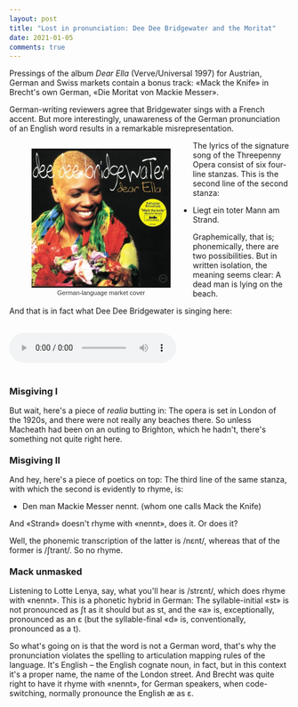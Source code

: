 ```yaml
---
layout: post
title: "Lost in pronunciation: Dee Dee Bridgewater and the Moritat"
date: 2021-01-05
comments: true
---
```


<style>
  ol {
  margin-left: 0;
  padding-left: 0;
}
ol li {
  display: block;
  margin-bottom: .4em;
  margin-left: 2em;
}
ol li::before {
  display: inline-block;
  content: "(" counter(item) ") ";
  counter-increment: item;
  width: 2em;
  margin-left: -2em;
}
figcaption {
    color: #333;
    text-align: center;
    font-family: Optima, Candara, Calibri, Arial, sans-serif;
    font-size: .8em;
  line-height: 1.2em;
}	
  .zoom:hover {
  -ms-transform: scale(3); /* IE 9 */
  -webkit-transform: scale(3); /* Safari 3-8 */
  transform: scale(2); 
  transform-origin: 0% 0%;
}
  .small {
  font-variant: small-caps;
}
</style>

<div class="ingress">
<p>Pressings of the album <i>Dear Ella</i> (Verve/Universal 1997) for Austrian, German and Swiss markets contain a bonus track: &laquo;Mack the Knife&raquo; in Brecht's own German, &laquo;Die Moritat von Mackie Messer&raquo;.</p> <p>German-writing reviewers agree that Bridgewater sings with a French accent. But more interestingly, unawareness of the German pronunciation of an English word results in a remarkable misrepresentation.</p></div> 
<div style="float:left;"><figure class="leftfig"><div class="zoom"><img style="height:250px;" src="/pics/DeeDee.jpg" /></div><figcaption>German-language market cover</figcaption></figure></div>
<p>The lyrics of the signature song of the Threepenny Opera consist of six four-line stanzas. This is the second line of the second stanza:</p>
<ul><li>Liegt ein toter Mann am Strand.</li></ul>
<p>Graphemically, that is; phonemically, there are two possibilities. But in written isolation, the meaning seems clear: A dead man is lying on the beach.
</p>
<p> And that is in fact what Dee Dee Bridgewater is singing here:</p>
<audio controls style="margin-top: 1.2em; margin-bottom: 1.3em">
  <source src="/pics/MoritatDeeDee.mp3" type="audio/mpeg">
Your browser does not support the audio element.
</audio>
<h3 style="margin-top: 1.2em">Misgiving I</h3>
<p>But wait, here's a piece of <i>realia</i> butting in: The opera is set in London of the 1920s, and there were not really any beaches there. So unless Macheath had been on an outing to Brighton, which he hadn't, there's something not quite right here.</p>
<h3 style="margin-top: 1.2em">Misgiving II</h3>
<p>And hey, here's a piece of poetics on top: The third line of the same stanza, with which the second is evidently to rhyme, is:</p>
<ul><li>Den man Mackie Messer nennt. (whom one calls Mack the Knife)
</li></ul>
<p>And &laquo;Strand&raquo; doesn't rhyme with &laquo;nennt&raquo;, does it. Or does it? 
</p>
<p>Well, the phonemic transcription of the latter is /n&epsilon;nt/, whereas that of the former is /&#643;trant/. So no rhyme.</p>
<h3  style="margin-top: 1.2em">Mack unmasked</h3>
<p>Listening to Lotte Lenya, say, what you'll hear is /str&epsilon;nt/, which does rhyme with &laquo;nennt&raquo;. This is a phonetic hybrid in German: The syllable-initial &laquo;st&raquo; is not pronounced as &#643;t as it should but as st, and the &laquo;a&raquo; is, exceptionally, pronounced as an &epsilon; (but the syllable-final &laquo;d&raquo; is, conventionally, pronounced as a t).
</p>
<p>So what's going on is that the word is not a German word, that's why the pronunciation violates the spelling to articulation mapping rules of the language. It's English – the English cognate noun, in fact, but in this context it's a proper name, the name of the London street. And Brecht was quite right to have it rhyme with &laquo;nennt&raquo;, for German speakers, when code-switching, normally pronounce the English &aelig; as &epsilon;.</p>
